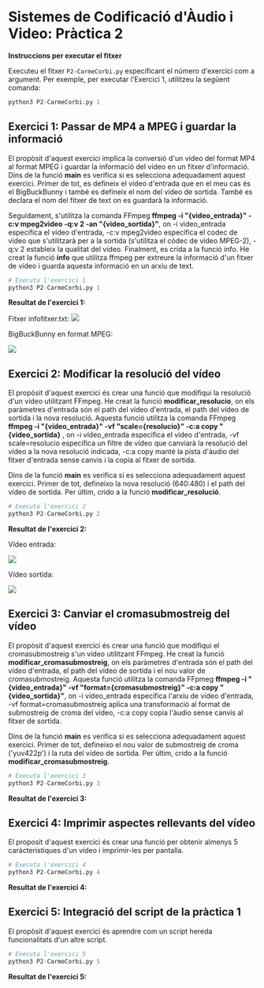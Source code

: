 # Sistemes de Codificació d'Àudio i Video: Pràctica 2
**Instruccions per executar el fitxer**

Executeu el fitxer `P2-CarmeCorbi.py` especificant el número d'exercici com a argument. Per exemple, per executar l'Exercici 1, utilitzeu la següent comanda:
   ```python
   python3 P2-CarmeCorbi.py 1
   ```

## Exercici 1: Passar de MP4 a MPEG i guardar la informació
El propòsit d'aquest exercici implica la conversió d'un vídeo del format MP4 al format MPEG i guardar la informació del vídeo en un fitxer d'informació.
Dins de la funció **main** es verifica si es selecciona adequadament aquest exercici. Primer de tot, es defineix el vídeo d'entrada que en el meu cas és el BigBuckBunny i també es defineix el nom del vídeo de sortida. També es declara el nom del fitxer de text on es guardarà la informació.

Seguidament, s'utilitza la comanda FFmpeg **ffmpeg -i "{video_entrada}" -c:v mpeg2video -q:v 2 -an "{video_sortida}"**, on -i video_entrada especifica el vídeo d'entrada, -c:v mpeg2video especifica el codec de vídeo que s'utilitzarà per a la sortida (s'utilitza el códec de vídeo MPEG-2), -q:v 2 estableix la qualitat del vídeo. Finalment, es crida a la funció info. He creat la funció **info** que utilitza ffmpeg per extreure la informació d'un fitxer de vídeo i guarda aquesta informació en un arxiu de text.

```python
# Executa l'exercici 1
python3 P2-CarmeCorbi.py 1
```
**Resultat de l'exercici 1:**

Fitxer infofitxer.txt:
![](https://github.com/caarmeecoorbii/SCAV_P2/blob/main/infofitxer.txt.png)

BigBuckBunny en format MPEG:

![](https://github.com/caarmeecoorbii/SCAV_P2/blob/main/resultat_exercici1.png)


## Exercici 2: Modificar la resolució del vídeo
El propòsit d'aquest exercici és crear una funció que modifiqui la resolució d'un vídeo utilitzant FFmpeg. He creat la funció **modificar_resolucio**, on els paràmetres d'entrada són el path del vídeo d'entrada, el path del vídeo de sortida i la nova resolució. Aquesta funció utilitza la comanda FFmpeg **ffmpeg -i "{video_entrada}" -vf "scale={resolucio}" -c:a copy "{video_sortida}** , on -i vídeo_entrada especifica el video d'entrada, -vf scale=resolucio especifica un filtre de vídeo que canviarà la resolució del vídeo a la nova resolució indicada, -c:a copy manté la pista d'àudio del fitxer d'entrada sense canvis i la copia al fitxer de sortida.

Dins de la funció **main** es verifica si es selecciona adequadament aquest exercici. Primer de tot, defineixo la nova resolució (640:480) i el path del vídeo de sortida. Per últim, crido a la funció **modificar_resolució**.


```python
# Executa l'exercici 2
python3 P2-CarmeCorbi.py 2
```
**Resultat de l'exercici 2:**

Vídeo entrada:

![](https://github.com/caarmeecoorbii/SCAV_P2/blob/main/resolucio_video_entrada.png)

Vídeo sortida:

![](https://github.com/caarmeecoorbii/SCAV_P2/blob/main/resolucio_video_sortida.png)

## Exercici 3: Canviar el cromasubmostreig del vídeo
El propòsit d'aquest exercici és crear una funció que modifiqui el cromasubmostreig s'un vídeo utilitzant FFmpeg. He creat la funció **modificar_cromasubmostreig**, on els paràmetres d'entrada són el path del vídeo d'entrada, el path del vídeo de sortida i el nou valor de cromasubmostreig. Aquesta funció utilitza la comanda FFpmeg **ffmpeg -i "{video_entrada}" -vf "format={cromasubmostreig}" -c:a copy "{video_sortida}"**, on -i video_entrada especifica l'arxiu de vídeo d'entrada, -vf format=cromasubmostreig aplica una transformació al format de submostreig de croma del vídeo, -c:a copy copia l'àudio sense canvis al fitxer de sortida. 

Dins de la funció **main** es verifica si es selecciona adequadament aquest exercici. Primer de tot, defineixo el nou valor de submostreig de croma ('yuv422p') i la ruta del vídeo de sortida. Per últim, crido a la funció **modificar_cromasubmostreig**.




```python
# Executa l'exercici 3
python3 P2-CarmeCorbi.py 3
```
**Resultat de l'exercici 3:**
![]()

## Exercici 4: Imprimir aspectes rellevants del vídeo
El proposit d'aquest exercici és crear una funció per obtenir almenys 5 caràcteristiques d'un vídeo i imprimir-les per pantalla.



```python
# Executa l'exercici 4
python3 P2-CarmeCorbi.py 4
```
**Resultat de l'exercici 4:**
![]()

## Exercici 5: Integració del script de la pràctica 1
El propòsit d'aquest exercici és aprendre com un script hereda funcionalitats d'un altre script.


```python
# Executa l'exercici 5
python3 P2-CarmeCorbi.py 5
```
**Resultat de l'exercici 5:**

![]()

